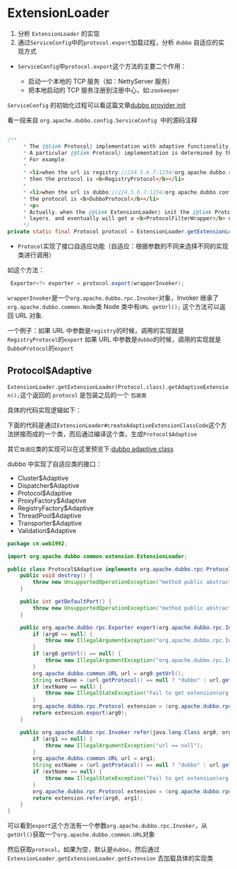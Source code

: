# ExtensionLoader

1. 分析 `ExtensionLoader` 的实现
2. 通过`ServiceConfig`中的`protocol.export`加载过程，分析 `dubbo` 自适应的实现方式

- `ServiceConfig`中`protocol.export`这个方法的主要二个作用：

  - 启动一个本地的 TCP 服务（如：NettyServer 服务）
  - 把本地启动的 TCP 服务注册到注册中心，如:`zookeeper`

`ServiceConfig` 的初始化过程可以看这篇文章[dubbo provider init](dubbo-init.md#provider-init)

看一段来自 `org.apache.dubbo.config.ServiceConfig`  中的源码注释

```java

/**
     * The {@link Protocol} implementation with adaptive functionality,it will be different in different scenarios.
     * A particular {@link Protocol} implementation is determined by the protocol attribute in the {@link URL}.
     * For example:
     *
     * <li>when the url is registry://224.5.6.7:1234/org.apache.dubbo.registry.RegistryService?application=dubbo-sample,
     * then the protocol is <b>RegistryProtocol</b></li>
     *
     * <li>when the url is dubbo://224.5.6.7:1234/org.apache.dubbo.config.api.DemoService?application=dubbo-sample, then
     * the protocol is <b>DubboProtocol</b></li>
     * <p>
     * Actually，when the {@link ExtensionLoader} init the {@link Protocol} instants,it will automatically wraps two
     * layers, and eventually will get a <b>ProtocolFilterWrapper</b> or <b>ProtocolListenerWrapper</b>
     */
private static final Protocol protocol = ExtensionLoader.getExtensionLoader(Protocol.class).getAdaptiveExtension();
```

- `Protocol`实现了接口自适应功能（自适应：根据参数的不同来选择不同的实现类进行调用）

如这个方法：

```java
 Exporter<?> exporter = protocol.export(wrapperInvoker);
```

`wrapperInvoker`是一个`org.apache.dubbo.rpc.Invoker`对象，Invoker 继承了 `org.apache.dubbo.common.Node`类
Node 类中有`URL getUrl();` 这个方法可以返回 URL 对象.

一个例子：如果 URL 中参数是`registry`的时候，调用的实现就是`RegistryProtocol`的`export`
如果 URL 中参数是`dubbo`的时候，调用的实现就是`DubboProtocol`的`export`

## Protocol\$Adaptive

`ExtensionLoader.getExtensionLoader(Protocol.class).getAdaptiveExtension();`这个返回的 `protocol` 是包装之后的一个 `包装类`

具体的代码实现逻辑如下：

下面的代码是通过`ExtensionLoader#createAdaptiveExtensionClassCode`这个方法拼接而成的一个类，而后通过编译这个类，生成`Protocol$Adaptive`

其它`自适应`类的实现可以在这里预览下:[dubbo adaptive class](https://github.com/web1992/dubbos/tree/master/dubbo-source-code/src/main/java/cn/web1992)

dubbo 中实现了自适应类的接口：

- Cluster\$Adaptive
- Dispatcher\$Adaptive
- Protocol\$Adaptive
- ProxyFactory\$Adaptive
- RegistryFactory\$Adaptive
- ThreadPool\$Adaptive
- Transporter\$Adaptive
- Validation\$Adaptive

```java
package cn.web1992;

import org.apache.dubbo.common.extension.ExtensionLoader;

public class Protocol$Adaptive implements org.apache.dubbo.rpc.Protocol {
    public void destroy() {
        throw new UnsupportedOperationException("method public abstract void org.apache.dubbo.rpc.Protocol.destroy() of interface org.apache.dubbo.rpc.Protocol is not adaptive method!");
    }

    public int getDefaultPort() {
        throw new UnsupportedOperationException("method public abstract int org.apache.dubbo.rpc.Protocol.getDefaultPort() of interface org.apache.dubbo.rpc.Protocol is not adaptive method!");
    }

    public org.apache.dubbo.rpc.Exporter export(org.apache.dubbo.rpc.Invoker arg0) throws org.apache.dubbo.rpc.RpcException {
        if (arg0 == null) {
            throw new IllegalArgumentException("org.apache.dubbo.rpc.Invoker argument == null");
        }
        if (arg0.getUrl() == null) {
            throw new IllegalArgumentException("org.apache.dubbo.rpc.Invoker argument getUrl() == null");
        }
        org.apache.dubbo.common.URL url = arg0.getUrl();
        String extName = (url.getProtocol() == null ? "dubbo" : url.getProtocol());
        if (extName == null) {
            throw new IllegalStateException("Fail to get extension(org.apache.dubbo.rpc.Protocol) name from url(" + url.toString() + ") use keys([protocol])");
        }
        org.apache.dubbo.rpc.Protocol extension = (org.apache.dubbo.rpc.Protocol) ExtensionLoader.getExtensionLoader(org.apache.dubbo.rpc.Protocol.class).getExtension(extName);
        return extension.export(arg0);
    }

    public org.apache.dubbo.rpc.Invoker refer(java.lang.Class arg0, org.apache.dubbo.common.URL arg1) throws org.apache.dubbo.rpc.RpcException {
        if (arg1 == null) {
            throw new IllegalArgumentException("url == null");
        }
        org.apache.dubbo.common.URL url = arg1;
        String extName = (url.getProtocol() == null ? "dubbo" : url.getProtocol());
        if (extName == null) {
            throw new IllegalStateException("Fail to get extension(org.apache.dubbo.rpc.Protocol) name from url(" + url.toString() + ") use keys([protocol])");
        }
        org.apache.dubbo.rpc.Protocol extension = (org.apache.dubbo.rpc.Protocol) ExtensionLoader.getExtensionLoader(org.apache.dubbo.rpc.Protocol.class).getExtension(extName);
        return extension.refer(arg0, arg1);
    }
}
```

可以看到`export`这个方法有一个参数`org.apache.dubbo.rpc.Invoker`，从`getUrl()`获取一个`org.apache.dubbo.common.URL`对象

然后获取`protocol`，如果为空，默认是`dubbo`，然后通过 `ExtensionLoader.getExtensionLoader.getExtension` 去加载具体的实现类
